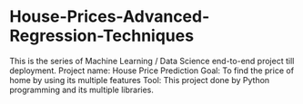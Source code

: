 # House-Prices-Advanced-Regression-Techniques
This is the series of Machine Learning / Data Science end-to-end project till deployment. Project name: House Price Prediction Goal: To find the price of home by using its multiple features Tool: This project done by Python programming and its multiple libraries.
